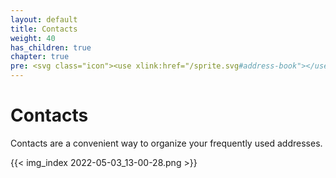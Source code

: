 ```yaml
---
layout: default
title: Contacts
weight: 40
has_children: true
chapter: true
pre: <svg class="icon"><use xlink:href="/sprite.svg#address-book"></use></svg>
---
```


# Contacts

Contacts are a convenient way to organize your frequently used addresses.

{{< img_index 2022-05-03_13-00-28.png >}}